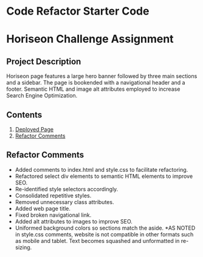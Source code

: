 # Code Refactor Starter Code

# Horiseon Challenge Assignment

## Project Description
Horiseon page features a large hero banner followed by three main sections and a sidebar.  The page is bookended with a navigational header and a footer.  Semantic HTML and image alt attributes employed to increase Search Engine Optimization.

## Contents
1. [Deployed Page](#deployed-page)
2. [Refactor Comments](#refactor-comments)

## Refactor Comments
* Added comments to index.html and style.css to facilitate refactoring.
* Refactored select div elements to semantic HTML elements to improve SEO.
* Re-identified style selectors accordingly.
* Consolidated repetitive styles.
* Removed unnecessary class attributes.
* Added web page title.
* Fixed broken navigational link.
* Added alt attributes to images to improve SEO.
* Uniformed background colors so sections match the aside.
*AS NOTED in style.css comments, website is not compatible in other formats such 
as mobile and tablet. Text becomes squashed and unformatted in re-sizing.
